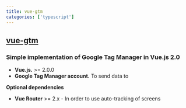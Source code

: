 ```yaml
---
title: vue-gtm
categories: ['typescript']
---
```

## [vue-gtm](https://github.com/mib200/vue-gtm)

### Simple implementation of Google Tag Manager in Vue.js 2.0


- **Vue.js.** >= 2.0.0
- **Google Tag Manager account.** To send data to

**Optional dependencies**

- **Vue Router** >= 2.x - In order to use auto-tracking of screens
